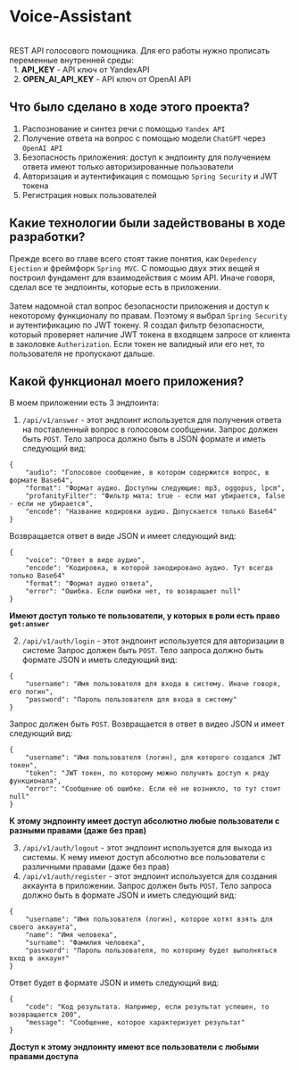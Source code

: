 # Voice-Assistant
<br>
REST API голосового помощника. Для его работы нужно прописать переменные внутренней среды:<br/>
&nbsp;&nbsp;1. <b>API_KEY</b> - API ключ от YandexAPI <br>
&nbsp;&nbsp;2. <b>OPEN_AI_API_KEY</b> - API ключ от OpenAI API <br>

## Что было сделано в ходе этого проекта?
1. Распознование и синтез речи с помощью `Yandex API`
2. Получение ответа на вопрос с помощью модели `ChatGPT` через `OpenAI API`
3. Безопасность приложения: доступ к эндпоинту для получением ответа имеют только авторизированные пользователи
4. Авторизация и аутентификация с помощью `Spring Security` и JWT токена
5. Регистрация новых пользователей

## Какие технологии были задействованы в ходе разработки?
Прежде всего во главе всего стоят такие понятия, как `Depedency Ejection` и фреймфорк `Spring MVC`. С помощью двух этих вещей я построил фундамент для взаимодействия с моим API. Иначе говоря, сделал все те эндпоинты, которые есть в приложении. <br> <br>
Затем надомной стал вопрос безопасности приложения и доступ к некоторому функционалу по правам. Поэтому я выбрал `Spring Security` и аутентификацию по JWT токену. Я создал фильтр безопасности, который проверяет наличие JWT токена в входящем запросе от клиента в заколовке `Autherization`. Если токен не валидный или его нет, то пользователя не пропускают дальше.

## Какой функционал моего приложения?
В моем приложении есть 3 эндпоинта:
1. `/api/v1/answer` - этот эндпоинт используется для получения ответа на поставленный вопрос в голосовом сообщении.
Запрос должен быть `POST`. Тело запроса должно быть в JSON формате и иметь следующий вид:
```
{
    "audio": "Голосовое сообщение, в котором содержится вопрос, в формате Base64",
    "format": "Формат аудио. Доступны следующие: mp3, oggopus, lpcm",
    "profanityFilter": "Фильтр мата: true - если мат убирается, false - если не убирается",
    "encode": "Название кодировки аудио. Допускается только Base64"
}
```

Возвращается ответ в виде JSON и имеет следующий вид:
```
{
    "voice": "Ответ в виде аудио",
    "encode": "Кодировка, в которой закодировано аудио. Тут всегда только Base64"
    "format": "Формат аудио ответа",
    "error": "Ошибка. Если ошибки нет, то возвращает null"
}
```

**Имеют доступ только те пользователи, у которых в роли есть право `get:answer`**

2. `/api/v1/auth/login` - этот эндпоинт используется для авторизации в системе
Запрос должен быть `POST`. Тело запроса должно быть формате JSON и иметь следующий вид:
```
{
    "username": "Имя пользователя для входа в систему. Иначе говоря, его логин",
    "password": "Пароль пользователя для входа в систему"
}
```

Запрос должен быть `POST`. Возвращается в ответ в видео JSON и имеет следующий вид:
```
{
    "username": "Имя пользователя (логин), для которого создался JWT токен",
    "token": "JWT токен, по которому можно получить доступ к ряду функционала",
    "error": "Сообщение об ошибке. Если её не возникло, то тут стоит null"
}
```

**К этому эндпоинту имеет доступ абсолютно любые пользователи с разными правами (даже без прав)**

3. `/api/v1/auth/logout` - этот эндпоинт используется для выхода из системы. К нему имеют доступ абсолютно все пользователи с различными правами (даже без прав)
4. `/api/v1/auth/register` - этот эндпоинт используется для создания аккаунта в приложении.
Запрос должен быть `POST`. Тело запроса должно быть в формате JSON и иметь следующий вид:
```
{
    "username": "Имя пользователя (логин), которое хотят взять для своего аккаунта",
    "name": "Имя человека",
    "surname": "Фамилия человека",
    "password": "Пароль пользователя, по которому будет выполняться вход в аккаунт"
}
```

Ответ будет в формате JSON и иметь следующий вид:
```
{
    "code": "Код результата. Например, если результат успешен, то возвращается 200",
    "message": "Сообщение, которое характеризует результат"
}
```

**Доступ к этому эндпоинту имеют все пользователи с любыми правами доступа**
